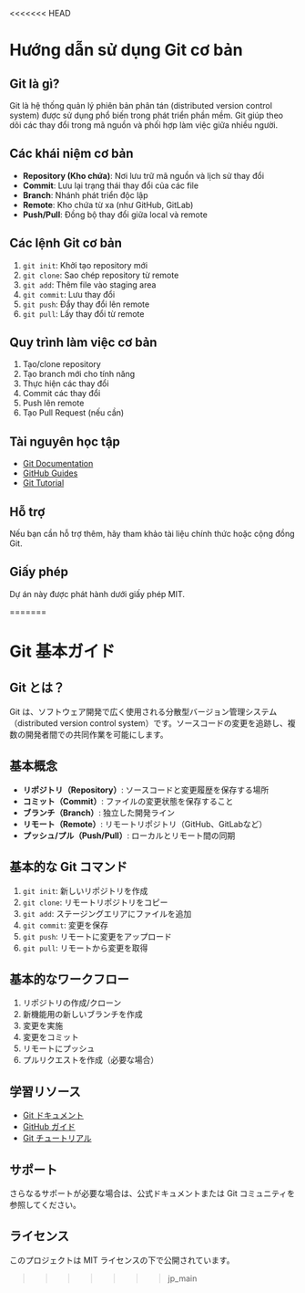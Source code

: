 <<<<<<< HEAD
# Hướng dẫn sử dụng Git cơ bản

## Git là gì?
Git là hệ thống quản lý phiên bản phân tán (distributed version control system) được sử dụng phổ biến trong phát triển phần mềm. Git giúp theo dõi các thay đổi trong mã nguồn và phối hợp làm việc giữa nhiều người.

## Các khái niệm cơ bản
- **Repository (Kho chứa)**: Nơi lưu trữ mã nguồn và lịch sử thay đổi
- **Commit**: Lưu lại trạng thái thay đổi của các file
- **Branch**: Nhánh phát triển độc lập
- **Remote**: Kho chứa từ xa (như GitHub, GitLab)
- **Push/Pull**: Đồng bộ thay đổi giữa local và remote

## Các lệnh Git cơ bản
1. `git init`: Khởi tạo repository mới
2. `git clone`: Sao chép repository từ remote
3. `git add`: Thêm file vào staging area
4. `git commit`: Lưu thay đổi
5. `git push`: Đẩy thay đổi lên remote
6. `git pull`: Lấy thay đổi từ remote

## Quy trình làm việc cơ bản
1. Tạo/clone repository
2. Tạo branch mới cho tính năng
3. Thực hiện các thay đổi
4. Commit các thay đổi
5. Push lên remote
6. Tạo Pull Request (nếu cần)

## Tài nguyên học tập
- [Git Documentation](https://git-scm.com/doc)
- [GitHub Guides](https://guides.github.com)
- [Git Tutorial](https://www.atlassian.com/git/tutorials)

## Hỗ trợ
Nếu bạn cần hỗ trợ thêm, hãy tham khảo tài liệu chính thức hoặc cộng đồng Git.

## Giấy phép
Dự án này được phát hành dưới giấy phép MIT.
 
=======
# Git 基本ガイド

## Git とは？
Git は、ソフトウェア開発で広く使用される分散型バージョン管理システム（distributed version control system）です。ソースコードの変更を追跡し、複数の開発者間での共同作業を可能にします。

## 基本概念
- **リポジトリ（Repository）**: ソースコードと変更履歴を保存する場所
- **コミット（Commit）**: ファイルの変更状態を保存すること
- **ブランチ（Branch）**: 独立した開発ライン
- **リモート（Remote）**: リモートリポジトリ（GitHub、GitLabなど）
- **プッシュ/プル（Push/Pull）**: ローカルとリモート間の同期

## 基本的な Git コマンド
1. `git init`: 新しいリポジトリを作成
2. `git clone`: リモートリポジトリをコピー
3. `git add`: ステージングエリアにファイルを追加
4. `git commit`: 変更を保存
5. `git push`: リモートに変更をアップロード
6. `git pull`: リモートから変更を取得

## 基本的なワークフロー
1. リポジトリの作成/クローン
2. 新機能用の新しいブランチを作成
3. 変更を実施
4. 変更をコミット
5. リモートにプッシュ
6. プルリクエストを作成（必要な場合）

## 学習リソース
- [Git ドキュメント](https://git-scm.com/doc)
- [GitHub ガイド](https://guides.github.com)
- [Git チュートリアル](https://www.atlassian.com/git/tutorials)

## サポート
さらなるサポートが必要な場合は、公式ドキュメントまたは Git コミュニティを参照してください。

## ライセンス
このプロジェクトは MIT ライセンスの下で公開されています。
>>>>>>> jp_main
